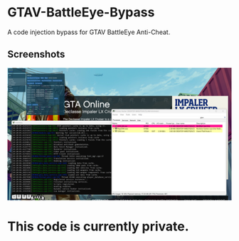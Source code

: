 # GTAV-BattleEye-Bypass
A code injection bypass for GTAV BattleEye Anti-Cheat.

## Screenshots

![image](https://raw.githubusercontent.com/C5Hackr/GTAV-BattleEye-Bypass/main/Images/code_execution.png)

# This code is currently private.
